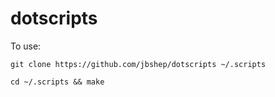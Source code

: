 # dotscripts

To use:

`git clone https://github.com/jbshep/dotscripts ~/.scripts`

`cd ~/.scripts && make`

